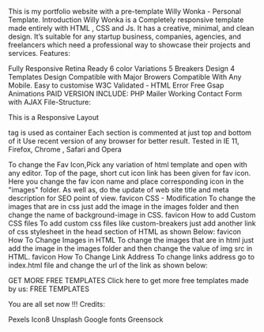 This is my portfolio website with a pre-template 
Willy Wonka - Personal Template.
Introduction
Willy Wonka is a Completely responsive template made entirely with HTML , CSS and Js. It has a creative, minimal, and clean design. It’s suitable for any startup business, companies, agencies, and freelancers which need a professional way to showcase their projects and services.
Features:

Fully Responsive
Retina Ready
6 color Variations
5 Breakers Design
4 Templates Design
Compatible with Major Browers
Compatible With Any Mobile.
Easy to customise
W3C Validated - HTML Error Free
Gsap Animations
PAID VERSION INCLUDE:
PHP Mailer
Working Contact Form with AJAX
File-Structure:

This is a Responsive Layout
<DIV> tag is used as container
Each section is commented at just top and bottom of it
Use recent version of any browser for better result.
Tested in IE 11, Firefox, Chrome , Safari and Opera

To change the Fav Icon,Pick any variation of html template and open with any editor. Top of the page, short cut icon link has been given for fav icon. Here you change the fav icon name and place corresponding icon in the "images" folder. As well as, do the update of web site title and meta description for SEO point of view.
favicon
CSS - Modification
To change the images that are in css just add the image in the images folder and then change the name of background-image in CSS.
favicon
How to add Custom CSS files
To add custom css files like custom-breakers just add another link of css stylesheet in the head section of HTML as shown Below:
favicon
How To Change Images in HTML
To change the images that are in html just add the image in the images folder and then change the value of img src in HTML.
favicon
How To Change Link Address
To change links address go to index.html file and change the url of the link as shown below:

GET MORE FREE TEMPLATES
Click here to get more free templates made by us: FREE TEMPLATES



You are all set now !!!
Credits:

Pexels
Icon8
Unsplash
Google fonts
Greensock
